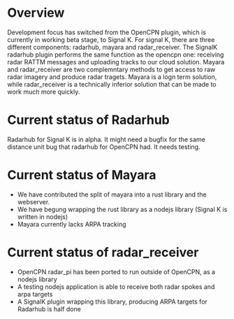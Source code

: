 # Overview
Development focus has switched from the OpenCPN plugin, which is currently in working beta stage, to Signal K. For signal K, there are three different components: radarhub, mayara and radar_receiver.
The SignalK radarhub plugin performs the same function as the opencpn one: receiving radar RATTM messages and uploading tracks to our cloud solution.
Mayara and radar_receiver are two complemntary methods to get access to raw radar imagery and produce radar tragets. Mayara is a logn term solution, while radar_receiver is a technically inferior solution that can be made to work much more quickly.

# Current status of Radarhub

Radarhub for Signal K is in alpha. It might need a bugfix for the same distance unit bug that radarhub for OpenCPN had. It needs testing.

# Current status of Mayara

* We have contributed the split of mayara into a rust library and the webserver.
* We have begung wrapping the rust library as a nodejs library (Signal K is written in nodejs)
* Mayara currently lacks ARPA tracking

# Current status of radar_receiver

* OpenCPN radar_pi has been ported to run outside of OpenCPN, as a nodejs library
* A testing nodejs application is able to receive both radar spokes and arpa targets
* A SignalK plugin wrapping this library, producing ARPA targets for Radarhub is half done
